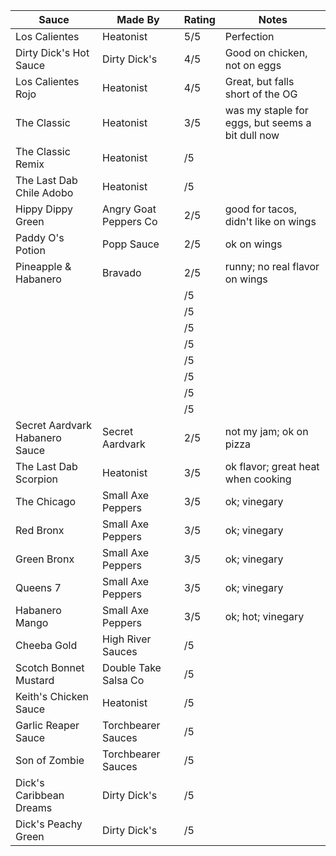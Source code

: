 | Sauce | Made By | Rating | Notes |
|-------|---------|--------|-------|
| Los Calientes | Heatonist | 5/5 | Perfection |
| Dirty Dick's Hot Sauce | Dirty Dick's | 4/5 | Good on chicken, not on eggs |
| Los Calientes Rojo | Heatonist | 4/5 | Great, but falls short of the OG |
| The Classic | Heatonist | 3/5 | was my staple for eggs, but seems a bit dull now|
| The Classic Remix | Heatonist | /5 | |
| The Last Dab Chile Adobo | Heatonist | /5 | |
| Hippy Dippy Green | Angry Goat Peppers Co | 2/5 | good for tacos, didn't like on wings |
| Paddy O's Potion | Popp Sauce | 2/5 | ok on wings |
| Pineapple & Habanero | Bravado | 2/5 | runny; no real flavor on wings |
| | | /5 | |
| | | /5 | |
| | | /5 | |
| | | /5 | |
| | | /5 | |
| | | /5 | |
| | | /5 | |
| | | /5 | |
| Secret Aardvark Habanero Sauce | Secret Aardvark | 2/5 | not my jam; ok on pizza |
| The Last Dab Scorpion | Heatonist | 3/5 | ok flavor; great heat when cooking |
| The Chicago | Small Axe Peppers | 3/5 | ok; vinegary |
| Red Bronx | Small Axe Peppers | 3/5 | ok; vinegary |
| Green Bronx | Small Axe Peppers | 3/5 | ok; vinegary |
| Queens 7 | Small Axe Peppers | 3/5 | ok; vinegary |
| Habanero Mango | Small Axe Peppers | 3/5 | ok; hot; vinegary |
| Cheeba Gold | High River Sauces | /5 | |
| Scotch Bonnet Mustard | Double Take Salsa Co | /5 | |
| Keith's Chicken Sauce | Heatonist | /5 | |
| Garlic Reaper Sauce | Torchbearer Sauces | /5 | |
| Son of Zombie | Torchbearer Sauces | /5 | |
| Dick's Caribbean Dreams | Dirty Dick's | /5 | | 
| Dick's Peachy Green | Dirty Dick's | /5 | 
